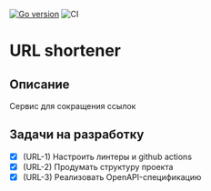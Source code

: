 [![Go version](https://img.shields.io/github/go-mod/go-version/vfunin/url-shortener.svg)](https://github.com/vfunin/url-shortener/blob/main/go.mod)
![CI](https://github.com/vfunin/url-shortener/actions/workflows/ci.yml/badge.svg)

# URL shortener

## Описание

Сервис для сокращения ссылок

## Задачи на разработку

- [x] \(URL-1) Настроить линтеры и github actions
- [x] \(URL-2) Продумать структуру проекта
- [x] \(URL-3) Реализовать OpenAPI-спецификацию

